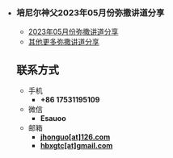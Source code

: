 - ### 培尼尔神父2023年05月份弥撒讲道分享
  
  - [2023年05月份弥撒讲道分享](https://izshui.github.io/2023.05/2123/05/01/%E5%9F%B9%E5%B0%BC%E5%B0%94%E7%A5%9E%E7%88%B623%E5%B9%B405%E6%9C%88%E4%BB%BD%E5%BC%A5%E6%92%92%E8%AE%B2%E9%81%93%E5%88%86%E4%BA%AB/)
  - [其他更多弥撒讲道分享](https://izshui.github.io)
  
  <!-- .slide vertical=true -->
  
  ## 联系方式
  
  - 手机
    - **+86 17531195109**
  - 微信
    - **Esauoo**
  - 邮箱
    - **[jhonguo[at]126.com](mailto:jhonguo@126.com)**
    - **[hbxgtc[at]gmail.com](mailto:hbxgtc@gmail.com)**
